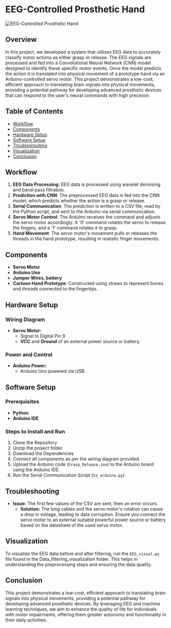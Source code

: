 # EEG-Controlled Prosthetic Hand

![EEG-Controlled Prosthetic Hand](GIF/gif.gif)

## Overview
In this project, we developed a system that utilizes EEG data to accurately classify motor actions as either grasp or release. The EEG signals are processed and fed into a Convolutional Neural Network (CNN) model designed to identify these specific motor events. Once the model predicts the action it is translated into physical movement of a prototype hand via an Arduino-controlled servo motor. This project demonstrates a low-cost, efficient approach to translating brain signals into physical movements, providing a potential pathway for developing advanced prosthetic devices that can respond to the user's neural commands with high precision.

## Table of Contents
- [Workflow](#workflow)
- [Components](#components)
- [Hardware Setup](#hardware-setup)
- [Software Setup](#software-setup)
- [Troubleshooting](#troubleshooting)
- [Visualization](#visualization)
- [Conclusion](#conclusion)

## Workflow

1. **EEG Data Processing**: EEG data is processed using wavelet denoising and band-pass filtration.
2. **Prediction with CNN**: The preprocessed EEG data is fed into the CNN model, which predicts whether the action is a grasp or release.
3. **Serial Communication**: The prediction is written to a CSV file, read by the Python script, and sent to the Arduino via serial communication.
4. **Servo Motor Control**: The Arduino receives the command and adjusts the servo motor accordingly. A '0' command rotates the servo to release the fingers, and a '1' command rotates it to grasp.
5. **Hand Movement**: The servo motor's movement pulls or releases the threads in the hand prototype, resulting in realistic finger movements.

## Components

- **Servo Motor**
- **Arduino Uno**
- **Jumper Wires, battery**
- **Cartoon Hand Prototype**: Constructed using straws to represent bones and threads connected to the fingertips.

## Hardware Setup

### Wiring Diagram
- **Servo Motor:**
  - Signal to Digital Pin 9
  - **VCC** and **Ground** of an external power source or battery.
### Power and Control

- **Arduino Power:**
  - Arduino Uno powered via USB.


## Software Setup

### Prerequisites

- **Python** 
- **Arduino IDE**

### Steps to Install and Run

1. Clone the Repository
2. Unzip the project folder
2. Download the Dependencies
3. Connect all components as per the wiring diagram provided.
4. Upload the Arduino code (`Grasp_Release.ino`) to the Arduino board using the Arduino IDE.
5. Run the Serial Communication Script (`to_arduino.py`)
## Troubleshooting

- **Issue:** The first few values of the CSV are sent, then an error occurs.
  - **Solution:** The long cables and the servo motor's rotation can cause a drop in voltage, leading to data corruption. Ensure you connect the servo motor to an external suitable powerful power source or battery based on the datasheet of the used servo motor.

## Visualization
To visualize the EEG data before and after filtering, run the `EEG_visual.py` file found in the Data_filtering_visualization folder. This helps in understanding the preprocessing steps and ensuring the data quality.

## Conclusion
This project demonstrates a low-cost, efficient approach to translating brain signals into physical movements, providing a potential pathway for developing advanced prosthetic devices. By leveraging EEG and machine learning techniques, we aim to enhance the quality of life for individuals with motor impairments, offering them greater autonomy and functionality in their daily activities.
